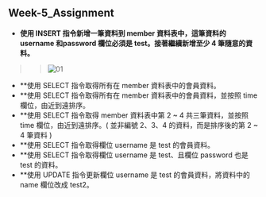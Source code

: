 ## Week-5_Assignment
* **使⽤ INSERT 指令新增⼀筆資料到 member 資料表中，這筆資料的 username 和password 欄位必須是 test。接著繼續新增⾄少 4 筆隨意的資料。**
>>![01](https://user-images.githubusercontent.com/112391673/196134620-865dd846-02d9-4d6d-b29f-50a0fc29a0c0.PNG)

* **使⽤ SELECT 指令取得所有在 member 資料表中的會員資料。
* **使⽤ SELECT 指令取得所有在 member 資料表中的會員資料，並按照 time 欄位，由近到遠排序。
* **使⽤ SELECT 指令取得 member 資料表中第 2 ~ 4 共三筆資料，並按照 time 欄位，由近到遠排序。( 並非編號 2、3、4 的資料，⽽是排序後的第 2 ~ 4 筆資料 )
* **使⽤ SELECT 指令取得欄位 username 是 test 的會員資料。
* **使⽤ SELECT 指令取得欄位 username 是 test、且欄位 password 也是 test 的資料。
* **使⽤ UPDATE 指令更新欄位 username 是 test 的會員資料，將資料中的 name 欄位改成 test2。
